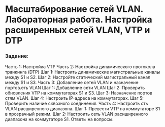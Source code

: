# Масштабирование сетей VLAN. Лабораторная работа. Настройка расширенных сетей VLAN, VTP и DTP 

### Задание:
Часть 1: Настройка VTP
Часть 2: Настройка динамического протокола транкинга (DTP)
  Шаг 1: Настроить динамические магистральные каналы между S1 и S2.
  Шаг 2: Настройте статический магистральный канал между S1 и S3.
Часть 3: Добавление сетей VLAN и назначение портов.еть VLAN
  Шаг 1: Добавление сети VLAN
  Шаг 2: Проверить обновления VTP на коммутаторах S1 и S3.
  Шаг 3: Назначение портов стям VLAN.
  Шаг 4: Настроить IP-адреса на коммутаторах.
  Шаг 5: Проверить наличие сквозного соединения.
Часть 4: Настроить сть VLAN расширенного диапазона.
  Шаг 1: Превести VTP на коммутаторе S1 в прозрачный режим.
  Шаг 2: Настроить сеть VLAN расиширенного диапазона на коммутаторе S1.
Ответы на вопросы.